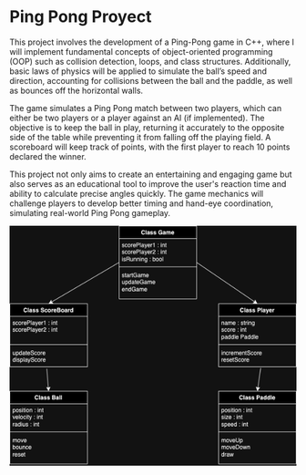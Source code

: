 # Ping Pong Proyect

This project involves the development of a Ping-Pong game in C++, where I will implement fundamental concepts of object-oriented programming (OOP) such as collision detection, loops, and class structures. Additionally, basic laws of physics will be applied to simulate the ball’s speed and direction, accounting for collisions between the ball and the paddle, as well as bounces off the horizontal walls.

The game simulates a Ping Pong match between two players, which can either be two players or a player against an AI (if implemented). The objective is to keep the ball in play, returning it accurately to the opposite side of the table while preventing it from falling off the playing field. A scoreboard will keep track of points, with the first player to reach 10 points declared the winner.

This project not only aims to create an entertaining and engaging game but also serves as an educational tool to improve the user's reaction time and ability to calculate precise angles quickly. The game mechanics will challenge players to develop better timing and hand-eye coordination, simulating real-world Ping Pong gameplay.




![Diagrama de classes](pingpong.drawio.png)
